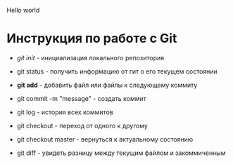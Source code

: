 Hello world
# Инструкция по работе с Git

- *git init* - инициализация локального репозитория

- git status - получить информацию от гит о его текущем состоянии
- **git add** - добавить файл или файлы к следующему коммиту
- git commit -m "message" - создать коммит
- git log - история всех коммитов
- git checkout - переход от одного к другому
- git checkout master - вернуться к актуальному состоянию
- git diff - увидеть разницу между текущим файлом и закоммиченным